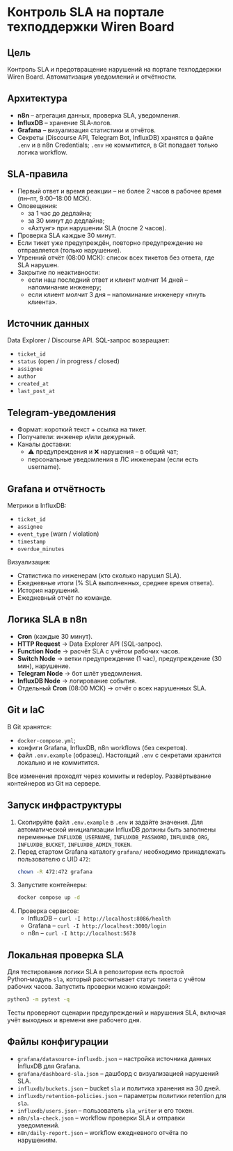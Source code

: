 # Контроль SLA на портале техподдержки Wiren Board

## Цель
Контроль SLA и предотвращение нарушений на портале техподдержки Wiren Board. Автоматизация уведомлений и отчётности.

## Архитектура
- **n8n** – агрегация данных, проверка SLA, уведомления.
- **InfluxDB** – хранение SLA‑логов.
- **Grafana** – визуализация статистики и отчётов.
- Секреты (Discourse API, Telegram Bot, InfluxDB) хранятся в файле `.env` и в n8n Credentials; `.env` не коммитится, в Git попадает только логика workflow.

## SLA‑правила
- Первый ответ и время реакции – не более 2 часов в рабочее время (пн–пт, 9:00–18:00 МСК).
- Оповещения:
  - за 1 час до дедлайна;
  - за 30 минут до дедлайна;
  - «Ахтунг» при нарушении SLA (после 2 часов).
- Проверка SLA каждые 30 минут.
- Если тикет уже предупреждён, повторно предупреждение не отправляется (только нарушение).
- Утренний отчёт (08:00 МСК): список всех тикетов без ответа, где SLA нарушен.
- Закрытие по неактивности:
  - если наш последний ответ и клиент молчит 14 дней – напоминание инженеру;
  - если клиент молчит 3 дня – напоминание инженеру «пнуть клиента».

## Источник данных
Data Explorer / Discourse API. SQL‑запрос возвращает:
- `ticket_id`
- `status` (open / in progress / closed)
- `assignee`
- `author`
- `created_at`
- `last_post_at`

## Telegram‑уведомления
- Формат: короткий текст + ссылка на тикет.
- Получатели: инженер и/или дежурный.
- Каналы доставки:
  - ⚠ предупреждения и ❌ нарушения – в общий чат;
  - персональные уведомления в ЛС инженерам (если есть username).

## Grafana и отчётность
Метрики в InfluxDB:
- `ticket_id`
- `assignee`
- `event_type` (warn / violation)
- `timestamp`
- `overdue_minutes`

Визуализация:
- Статистика по инженерам (кто сколько нарушил SLA).
- Ежедневные итоги (% SLA выполненных, среднее время ответа).
- История нарушений.
- Ежедневный отчёт по команде.

## Логика SLA в n8n
- **Cron** (каждые 30 минут).
- **HTTP Request** → Data Explorer API (SQL‑запрос).
- **Function Node** → расчёт SLA с учётом рабочих часов.
- **Switch Node** → ветки предупреждение (1 час), предупреждение (30 мин), нарушение.
- **Telegram Node** → бот шлёт уведомления.
- **InfluxDB Node** → логирование события.
- Отдельный **Cron** (08:00 МСК) → отчёт о всех нарушенных SLA.

## Git и IaC
В Git хранятся:
- `docker-compose.yml`;
- конфиги Grafana, InfluxDB, n8n workflows (без секретов).
- файл `.env.example` (образец). Настоящий `.env` с секретами хранится локально и не коммитится.

Все изменения проходят через коммиты и redeploy. Развёртывание контейнеров из Git на сервере.

## Запуск инфраструктуры

1. Скопируйте файл `.env.example` в `.env` и задайте значения. Для автоматической инициализации InfluxDB должны быть заполнены переменные `INFLUXDB_USERNAME`, `INFLUXDB_PASSWORD`, `INFLUXDB_ORG`, `INFLUXDB_BUCKET`, `INFLUXDB_ADMIN_TOKEN`.
2. Перед стартом Grafana каталогу `grafana/` необходимо принадлежать пользователю с UID `472`:
   ```bash
   chown -R 472:472 grafana
   ```
3. Запустите контейнеры:
   ```bash
   docker compose up -d
   ```
4. Проверка сервисов:
   - InfluxDB – `curl -I http://localhost:8086/health`
   - Grafana – `curl -I http://localhost:3000/login`
   - n8n – `curl -I http://localhost:5678`

## Локальная проверка SLA
Для тестирования логики SLA в репозитории есть простой Python‑модуль `sla`,
который рассчитывает статус тикета с учётом рабочих часов. Запустить проверки
можно командой:

```bash
python3 -m pytest -q
```

Тесты проверяют сценарии предупреждений и нарушения SLA, включая учёт
выходных и времени вне рабочего дня.


## Файлы конфигурации

- `grafana/datasource-influxdb.json` – настройка источника данных InfluxDB для Grafana.
- `grafana/dashboard-sla.json` – дашборд с визуализацией нарушений SLA.
- `influxdb/buckets.json` – bucket `sla` и политика хранения на 30 дней.
- `influxdb/retention-policies.json` – параметры политики retention для `sla`.
- `influxdb/users.json` – пользователь `sla_writer` и его токен.
- `n8n/sla-check.json` – workflow проверки SLA и отправки уведомлений.
- `n8n/daily-report.json` – workflow ежедневного отчёта по нарушениям.
